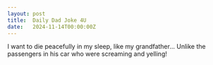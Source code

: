 ```yaml
---
layout: post
title:  Daily Dad Joke 4U
date:   2024-11-14T00:00:00Z
---
```

I want to die peacefully in my sleep, like my grandfather... Unlike the passengers in his car who were screaming and yelling!

